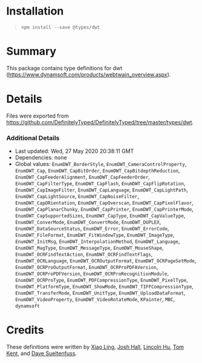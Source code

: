 # Installation
> `npm install --save @types/dwt`

# Summary
This package contains type definitions for dwt (https://www.dynamsoft.com/products/webtwain_overview.aspx).

# Details
Files were exported from https://github.com/DefinitelyTyped/DefinitelyTyped/tree/master/types/dwt.

### Additional Details
 * Last updated: Wed, 27 May 2020 20:38:11 GMT
 * Dependencies: none
 * Global values: `EnumDWT_BorderStyle`, `EnumDWT_CameraControlProperty`, `EnumDWT_Cap`, `EnumDWT_CapBitOrder`, `EnumDWT_CapBitdepthReduction`, `EnumDWT_CapFeederAlignment`, `EnumDWT_CapFeederOrder`, `EnumDWT_CapFilterType`, `EnumDWT_CapFlash`, `EnumDWT_CapFlipRotation`, `EnumDWT_CapImageFilter`, `EnumDWT_CapLanguage`, `EnumDWT_CapLightPath`, `EnumDWT_CapLightSource`, `EnumDWT_CapNoiseFilter`, `EnumDWT_CapORientation`, `EnumDWT_CapOverscan`, `EnumDWT_CapPixelFlavor`, `EnumDWT_CapPlanarChunky`, `EnumDWT_CapPrinter`, `EnumDWT_CapPrinterMode`, `EnumDWT_CapSupportedSizes`, `EnumDWT_CapType`, `EnumDWT_CapValueType`, `EnumDWT_ConverMode`, `EnumDWT_ConvertMode`, `EnumDWT_DUPLEX`, `EnumDWT_DataSourceStatus`, `EnumDWT_Error`, `EnumDWT_ErrorCode`, `EnumDWT_FileFormat`, `EnumDWT_FitWindowType`, `EnumDWT_ImageType`, `EnumDWT_InitMsg`, `EnumDWT_InterpolationMethod`, `EnumDWT_Language`, `EnumDWT_MagType`, `EnumDWT_MessageType`, `EnumDWT_MouseShape`, `EnumDWT_OCRFindTextAction`, `EnumDWT_OCRFindTextFlags`, `EnumDWT_OCRLanguage`, `EnumDWT_OCROutputFormat`, `EnumDWT_OCRPageSetMode`, `EnumDWT_OCRProOutputFormat`, `EnumDWT_OCRProPDFAVersion`, `EnumDWT_OCRProPDFVersion`, `EnumDWT_OCRProRecognitionModule`, `EnumDWT_OCRProType`, `EnumDWT_PDFCompressionType`, `EnumDWT_PixelType`, `EnumDWT_PlatformType`, `EnumDWT_ShowMode`, `EnumDWT_TIFFCompressionType`, `EnumDWT_TransferMode`, `EnumDWT_UnitType`, `EnumDWT_UploadDataFormat`, `EnumDWT_VideoProperty`, `EnumDWT_VideoRotateMode`, `KPainter`, `MBC`, `dynamsoft`

# Credits
These definitions were written by [Xiao Ling](https://github.com/yushulx), [Josh Hall](https://github.com/jbh), [Lincoln Hu](https://github.com/lincoln2018), [Tom Kent](https://github.com/Tom-Dynamsoft), and [Dave Sueltenfuss](https://github.com/dsueltenfuss).
